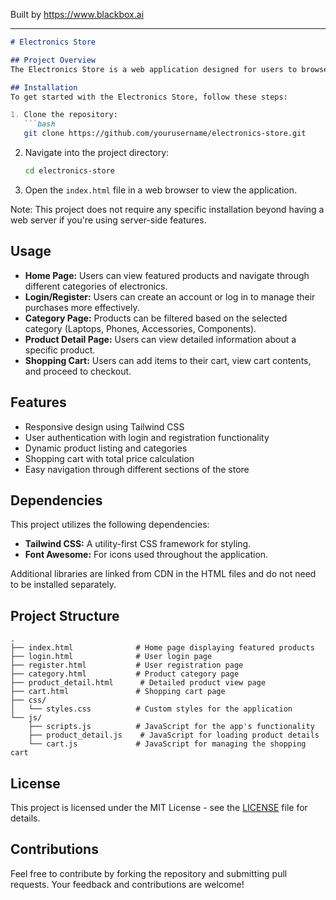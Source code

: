 
Built by https://www.blackbox.ai

---

```markdown
# Electronics Store

## Project Overview
The Electronics Store is a web application designed for users to browse, register, log in, and purchase electronics items such as laptops, phones, and accessories. The application features a responsive design, allowing an optimal experience across various screen sizes. Users can view featured products, delve into categories, and manage their shopping cart easily.

## Installation
To get started with the Electronics Store, follow these steps:

1. Clone the repository:
   ```bash
   git clone https://github.com/yourusername/electronics-store.git
   ```
2. Navigate into the project directory:
   ```bash
   cd electronics-store
   ```

3. Open the `index.html` file in a web browser to view the application.

Note: This project does not require any specific installation beyond having a web server if you're using server-side features.

## Usage
- **Home Page:** Users can view featured products and navigate through different categories of electronics.
- **Login/Register:** Users can create an account or log in to manage their purchases more effectively.
- **Category Page:** Products can be filtered based on the selected category (Laptops, Phones, Accessories, Components).
- **Product Detail Page:** Users can view detailed information about a specific product.
- **Shopping Cart:** Users can add items to their cart, view cart contents, and proceed to checkout.

## Features
- Responsive design using Tailwind CSS
- User authentication with login and registration functionality
- Dynamic product listing and categories
- Shopping cart with total price calculation
- Easy navigation through different sections of the store

## Dependencies
This project utilizes the following dependencies:
- **Tailwind CSS:** A utility-first CSS framework for styling.
- **Font Awesome:** For icons used throughout the application.

Additional libraries are linked from CDN in the HTML files and do not need to be installed separately.

## Project Structure
```plaintext
.
├── index.html              # Home page displaying featured products
├── login.html              # User login page
├── register.html           # User registration page
├── category.html           # Product category page
├── product_detail.html      # Detailed product view page
├── cart.html               # Shopping cart page
├── css/
│   └── styles.css          # Custom styles for the application
└── js/
    ├── scripts.js          # JavaScript for the app's functionality
    ├── product_detail.js    # JavaScript for loading product details
    └── cart.js             # JavaScript for managing the shopping cart
```

## License
This project is licensed under the MIT License - see the [LICENSE](LICENSE) file for details.

## Contributions
Feel free to contribute by forking the repository and submitting pull requests. Your feedback and contributions are welcome!
```